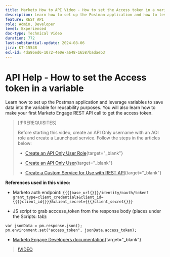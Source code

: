 ```yaml
---
title: Marketo How to API Video - How to set the Access token in a variable
description: Learn how to set up the Postman application and how to leverage variables to save data into the variable for reusability purposes.
feature: REST API
role: Admin, Developer
level: Experienced
doc-type: Technical Video
duration: 772
last-substantial-update: 2024-08-06
jira: KT-15548
exl-id: 4da86ed6-1072-4e0e-a648-16587badaeb3
---
```

# API Help - How to set the Access token in a variable

Learn how to set up the Postman application and leverage variables to save data into the variable for reusability purposes. You will also learn how to make your first Marketo Engage REST API call to get the access token.

>[!PREREQUISITES]
>
>Before starting this video, create an API Only username with an AOI role and create a Launchpad service. Follow the steps in the articles below:
>
>* [Create an API Only User Role](https://experienceleague.adobe.com/en/docs/marketo/using/product-docs/administration/users-and-roles/create-an-api-only-user-role){target="_blank"}
>
>* [Create an API Only User](https://experienceleague.adobe.com/en/docs/marketo/using/product-docs/administration/users-and-roles/create-an-api-only-user){target="_blank"}
>
>* [Create a Custom Service for Use with REST API](https://experienceleague.adobe.com/en/docs/marketo/using/product-docs/administration/additional-integrations/create-a-custom-service-for-use-with-rest-api){target="_blank"}

**References used in this video:**

* Marketo auth endpoint: `{{{}base_url{}}}/identity/oauth/token?grant_type=client_credentials&client_id={{{}client_id{}}}&client_secret={{{}client_secret{}}}`

* JS script to grab acccess_token from the response body (places under the Scripts: tab):

```
var jsonData = pm.response.json();
pm.environment.set("access_token", jsonData.access_token);
```

* [Marketo Engage Developers documentation](https://experienceleague.adobe.com/en/docs/marketo-developer/marketo/rest/authentication){target="_blank"}

>[!VIDEO](https://video.tv.adobe.com/v/3429275/?learn=on)
